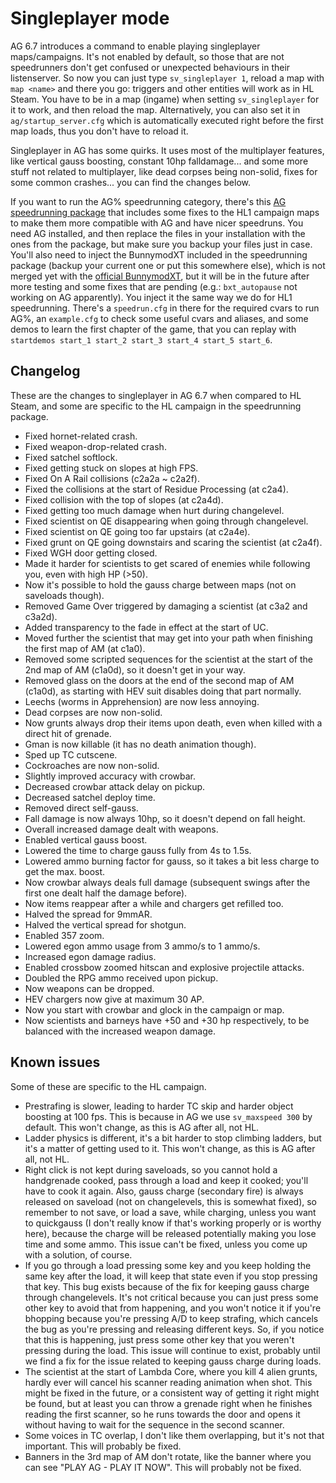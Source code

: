 # Singleplayer mode
AG 6.7 introduces a command to enable playing singleplayer maps/campaigns. It's not enabled by default, so those that are not speedrunners don't get confused or unexpected behaviours in their listenserver.
So now you can just type `sv_singleplayer 1`, reload a map with `map <name>` and there you go: triggers and other entities will work as in HL Steam.
You have to be in a map (ingame) when setting `sv_singleplayer` for it to work, and then reload the map. Alternatively, you can also set it in `ag/startup_server.cfg`
which is automatically executed right before the first map loads, thus you don't have to reload it.

Singleplayer in AG has some quirks. It uses most of the multiplayer features, like vertical gauss boosting, constant 10hp falldamage...
and some more stuff not related to multiplayer, like dead corpses being non-solid, fixes for some common crashes... you can find the changes below.

If you want to run the AG% speedrunning category, there's this [AG speedrunning package](https://drive.google.com/open?id=1hSErqgUqDmbJCYJZLAHsrfC6NziW1494) that includes some fixes to the HL1 campaign maps to make them more compatible with AG and have nicer speedruns. You need AG installed, and then replace the files in your installation with the ones from the package, but make sure you backup your files just in case. You'll also need to inject the BunnymodXT included in the speedrunning package (backup your current one or put this somewhere else), which is not
merged yet with the [official BunnymodXT](https://github.com/YaLTeR/BunnymodXT), but it will be in the future after more testing and some fixes that are pending (e.g.: `bxt_autopause` not working on AG apparently).
You inject it the same way we do for HL1 speedrunning. There's a `speedrun.cfg` in there for the required cvars to run AG%, an `example.cfg` to check some useful cvars and aliases, and some demos to learn the first chapter of the game, that you can replay with `startdemos start_1 start_2 start_3 start_4 start_5 start_6`.

## Changelog
These are the changes to singleplayer in AG 6.7 when compared to HL Steam, and some are specific to the HL campaign in the speedrunning package.
- Fixed hornet-related crash.
- Fixed weapon-drop-related crash.
- Fixed satchel softlock.
- Fixed getting stuck on slopes at high FPS.
- Fixed On A Rail collisions (c2a2a ~ c2a2f).
- Fixed the collisions at the start of Residue Processing (at c2a4).
- Fixed collision with the top of slopes (at c2a4d).
- Fixed getting too much damage when hurt during changelevel.
- Fixed scientist on QE disappearing when going through changelevel.
- Fixed scientist on QE going too far upstairs (at c2a4e).
- Fixed grunt on QE going downstairs and scaring the scientist (at c2a4f).
- Fixed WGH door getting closed.
- Made it harder for scientists to get scared of enemies while following you, even with high HP (>50).
- Now it's possible to hold the gauss charge between maps (not on saveloads though).
- Removed Game Over triggered by damaging a scientist (at c3a2 and c3a2d).
- Added transparency to the fade in effect at the start of UC.
- Moved further the scientist that may get into your path when finishing the first map of AM (at c1a0).
- Removed some scripted sequences for the scientist at the start of the 2nd map of AM (c1a0d), so it doesn't get in your way.
- Removed glass on the doors at the end of the second map of AM (c1a0d), as starting with HEV suit disables doing that part normally.
- Leechs (worms in Apprehension) are now less annoying.
- Dead corpses are now non-solid.
- Now grunts always drop their items upon death, even when killed with a direct hit of grenade.
- Gman is now killable (it has no death animation though).
- Sped up TC cutscene.
- Cockroaches are now non-solid.
- Slightly improved accuracy with crowbar.
- Decreased crowbar attack delay on pickup.
- Decreased satchel deploy time.
- Removed direct self-gauss.
- Fall damage is now always 10hp, so it doesn't depend on fall height.
- Overall increased damage dealt with weapons.
- Enabled vertical gauss boost.
- Lowered the time to charge gauss fully from 4s to 1.5s.
- Lowered ammo burning factor for gauss, so it takes a bit less charge to get the max. boost.
- Now crowbar always deals full damage (subsequent swings after the first one dealt half the damage before).
- Now items reappear after a while and chargers get refilled too.
- Halved the spread for 9mmAR.
- Halved the vertical spread for shotgun.
- Enabled 357 zoom.
- Lowered egon ammo usage from 3 ammo/s to 1 ammo/s.
- Increased egon damage radius.
- Enabled crossbow zoomed hitscan and explosive projectile attacks.
- Doubled the RPG ammo received upon pickup.
- Now weapons can be dropped.
- HEV chargers now give at maximum 30 AP.
- Now you start with crowbar and glock in the campaign or map.
- Now scientists and barneys have +50 and +30 hp respectively, to be balanced with the increased weapon damage.

## Known issues
Some of these are specific to the HL campaign.
- Prestrafing is slower, leading to harder TC skip and harder object boosting at 100 fps. This is because in AG we use `sv_maxspeed 300` by default. This won't change, as this is AG after all, not HL.
- Ladder physics is different, it's a bit harder to stop climbing ladders, but it's a matter of getting used to it. This won't change, as this is AG after all, not HL.
- Right click is not kept during saveloads, so you cannot hold a handgrenade cooked, pass through a load and keep it cooked; you'll have to cook it again. Also, gauss charge (secondary fire) is always released on saveload (not on changelevels, this is somewhat fixed), so remember to not save, or load a save, while charging, unless you want to quickgauss (I don't really know if that's working properly or is worthy here), because the charge will be released potentially making you lose time and some ammo. This issue can't be fixed, unless you come up with a solution, of course.
- If you go through a load pressing some key and you keep holding the same key after the load, it will keep that state even if you stop pressing that key. This bug exists because of the fix for keeping gauss charge through changelevels. It's not critical because you can just press some other key to avoid that from happening, and you won't notice it if you're bhopping because you're pressing A/D to keep strafing, which cancels the bug as you're pressing and releasing different keys. So, if you notice that this is happening, just press some other key that you weren't pressing during the load. This issue will continue to exist, probably until we find a fix for the issue related to keeping gauss charge during loads.
- The scientist at the start of Lambda Core, where you kill 4 alien grunts, hardly ever will cancel his scanner reading animation when shot. This might be fixed in the future, or a consistent way of getting it right might be found, but at least you can throw a grenade right when he finishes reading the first scanner, so he runs towards the door and opens it without having to wait for the sequence in the second scanner.
- Some voices in TC overlap, I don't like them overlapping, but it's not that important. This will probably be fixed.
- Banners in the 3rd map of AM don't rotate, like the banner where you can see "PLAY AG - PLAY IT NOW". This will probably not be fixed.
